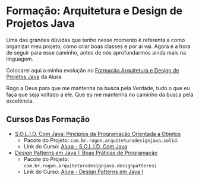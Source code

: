 # Formação: Arquitetura e Design de Projetos Java

Uma das grandes dúvidas que tenho nesse momento é referenta a como organizar meu projeto, como criar boas classes e por ai vai. Agora é a hora de seguir para esse caminho, antes de nós aprofundarmos ainda mais na linguagem.

Colocarei aqui a minha evolução no [Formação Arquitetura e Design de Projetos Java](https://www.alura.com.br/formacao-arquitetura-design-projetos-java) da Alura.

Rogo a Deus para que me mantenha na busca pela Verdade, tudo o que eu faça que seja voltado a ele. Que eu me mantenha no caminho da busca pela excelência.

## Cursos Das Formação

* [S.O.L.I.D. Com Java: Pincípios da Programação Orientada a Objetos](assets/solid.md)
  * Pacote do Projeto: `com.br.rogon.arquiteturadesignjava.solid`.
  * Link do Curso: [Alura - S.O.L.I.D. Com Java](https://www.alura.com.br/curso-online-solid-orientacao-objetos-java)
* [Design Patterns em Java I: Boas Práticas de Programação](assets/design-patterns-i.md)
  * Pacote do Projeto: `com.br.rogon.arquiteturadesignjava.designpatternsi`
  * Link do Curso: [Alura - Design Patterns em Java I](https://www.alura.com.br/curso-online-introducao-design-patterns-java)
